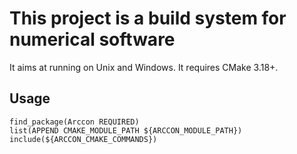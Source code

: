 # This project is a build system for numerical software

It aims at running on Unix and Windows.
It requires CMake 3.18+.

## Usage

~~~~~~~~~{cmake}
find_package(Arccon REQUIRED)
list(APPEND CMAKE_MODULE_PATH ${ARCCON_MODULE_PATH})
include(${ARCCON_CMAKE_COMMANDS})
~~~~~~~~~
